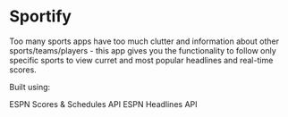 Sportify
========

Too many sports apps have too much clutter and information about other sports/teams/players - this app gives you
the functionality to follow only specific sports to view curret and most popular headlines and real-time scores.

Built using:

ESPN Scores & Schedules API
ESPN Headlines API


